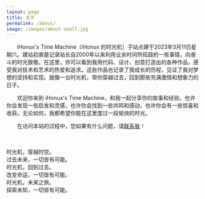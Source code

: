 ```yaml
---
layout: page
title: 关于
permalink: /about/
image: /images/about-small.jpg
---
```


　　iHonux's Time Machine（iHonux 的时光机）子站点建于2023年3月11日星期六。建站初衷是记录站长自2000年以来利用业余时间所捣鼓的一些事情，向奋斗的时光致敬。在这里，你可以看到我用代码、设计、创意打造出的各种作品，感受我对技术和艺术的热爱和追求。这些作品也记录了我成长的历程，见证了我对梦想的坚持和实现。就像一台时光机，带你穿越过去，回到那些充满激情和想象力的日子。

　　欢迎你来到 iHonux's Time Machine，和我一起分享你的故事和经验。也许你会发现一些启发和灵感，也许你会找到一些共鸣和感动，也许你会有一些惊喜和收获。无论如何，我都希望你能在这里度过一段愉快的时光。

　　在访问本站的过程中，您如果有什么问题，请[联系我]({{site.baseurl}}/contact)！

<p>　</p>
<div class="jumbotron">
  <p>
    时光机，穿越时空。<br>
    过去未来，一切皆有可能。<br>
    时光机，回到过去。<br>
    改变命运，一切皆有可能。<br>
    时光机，未来之旅。<br>
    探索未知，一切皆有可能。
  </p>
</div>